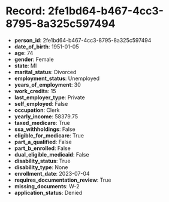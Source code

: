 # Record: 2fe1bd64-b467-4cc3-8795-8a325c597494

- **person_id**: 2fe1bd64-b467-4cc3-8795-8a325c597494
- **date_of_birth**: 1951-01-05
- **age**: 74
- **gender**: Female
- **state**: MI
- **marital_status**: Divorced
- **employment_status**: Unemployed
- **years_of_employment**: 30
- **work_credits**: 15
- **last_employer_type**: Private
- **self_employed**: False
- **occupation**: Clerk
- **yearly_income**: 58379.75
- **taxed_medicare**: True
- **ssa_withholdings**: False
- **eligible_for_medicare**: True
- **part_a_qualified**: False
- **part_b_enrolled**: False
- **dual_eligible_medicaid**: False
- **disability_status**: True
- **disability_type**: None
- **enrollment_date**: 2023-07-04
- **requires_documentation_review**: True
- **missing_documents**: W-2
- **application_status**: Denied